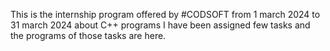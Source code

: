 This is the internship program offered by #CODSOFT from 1 march 2024 to 31 march 2024 about C++ programs I have been assigned few tasks and the programs of those tasks are here.

